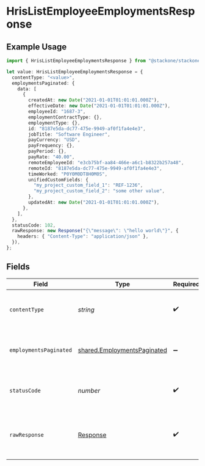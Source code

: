 # HrisListEmployeeEmploymentsResponse

## Example Usage

```typescript
import { HrisListEmployeeEmploymentsResponse } from "@stackone/stackone-client-ts/sdk/models/operations";

let value: HrisListEmployeeEmploymentsResponse = {
  contentType: "<value>",
  employmentsPaginated: {
    data: [
      {
        createdAt: new Date("2021-01-01T01:01:01.000Z"),
        effectiveDate: new Date("2021-01-01T01:01:01.000Z"),
        employeeId: "1687-3",
        employmentContractType: {},
        employmentType: {},
        id: "8187e5da-dc77-475e-9949-af0f1fa4e4e3",
        jobTitle: "Software Engineer",
        payCurrency: "USD",
        payFrequency: {},
        payPeriod: {},
        payRate: "40.00",
        remoteEmployeeId: "e3cb75bf-aa84-466e-a6c1-b8322b257a48",
        remoteId: "8187e5da-dc77-475e-9949-af0f1fa4e4e3",
        timeWorked: "P0Y0M0DT8H0M0S",
        unifiedCustomFields: {
          "my_project_custom_field_1": "REF-1236",
          "my_project_custom_field_2": "some other value",
        },
        updatedAt: new Date("2021-01-01T01:01:01.000Z"),
      },
    ],
  },
  statusCode: 102,
  rawResponse: new Response("{\"message\": \"hello world\"}", {
    headers: { "Content-Type": "application/json" },
  }),
};
```

## Fields

| Field                                                                             | Type                                                                              | Required                                                                          | Description                                                                       |
| --------------------------------------------------------------------------------- | --------------------------------------------------------------------------------- | --------------------------------------------------------------------------------- | --------------------------------------------------------------------------------- |
| `contentType`                                                                     | *string*                                                                          | :heavy_check_mark:                                                                | HTTP response content type for this operation                                     |
| `employmentsPaginated`                                                            | [shared.EmploymentsPaginated](../../../sdk/models/shared/employmentspaginated.md) | :heavy_minus_sign:                                                                | The list of Employee Employments was retrieved.                                   |
| `statusCode`                                                                      | *number*                                                                          | :heavy_check_mark:                                                                | HTTP response status code for this operation                                      |
| `rawResponse`                                                                     | [Response](https://developer.mozilla.org/en-US/docs/Web/API/Response)             | :heavy_check_mark:                                                                | Raw HTTP response; suitable for custom response parsing                           |